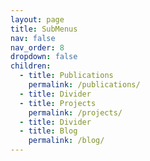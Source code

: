 ```yaml
---
layout: page
title: SubMenus
nav: false
nav_order: 8
dropdown: false
children:
  - title: Publications
    permalink: /publications/
  - title: Divider
  - title: Projects
    permalink: /projects/
  - title: Divider
  - title: Blog
    permalink: /blog/
---
```

